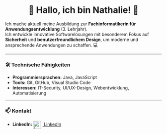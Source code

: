 <h1 align="center"> 👋 Hallo, ich bin Nathalie! 🚀</h1>

Ich mache aktuell meine Ausbildung zur **Fachinformatikerin für Anwendungsentwicklung** (3. Lehrjahr).  
Ich entwickle innovative Softwarelösungen mit besonderem Fokus auf **Sicherheit** und **benutzerfreundlichem Design**, um moderne und ansprechende Anwendungen zu schaffen. 💻

---

### 🛠️ Technische Fähigkeiten
- **Programmiersprachen:** Java, JavaScript  
- **Tools:** Git, GitHub, Visual Studio Code  
- **Interessen:** IT-Security, UI/UX-Design, Webentwicklung, Automatisierung

---

### 📫 Kontakt
- **LinkedIn:** <a href="https://www.linkedin.com/in/nathalie-m-603381285">
    <img src="https://skillicons.dev/icons?i=linkedin" alt="LinkedIn" width="25px" style="vertical-align: middle; margin-right: 5px;"/> LinkedIn
  </a>
